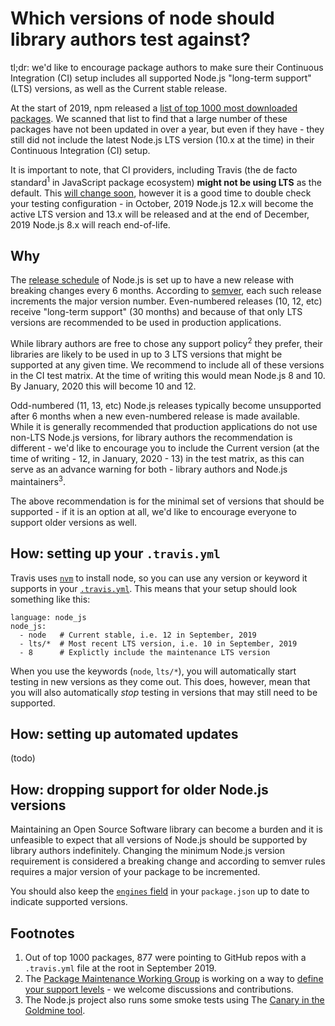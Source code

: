 # Which versions of node should library authors test against?

tl;dr: we'd like to encourage package authors to make sure their Continuous Integration (CI) setup includes all supported Node.js "long-term support" (LTS) versions, as well as the Current stable release.

At the start of 2019, npm released a [list of top 1000 most downloaded packages](https://docs.google.com/spreadsheets/d/1lZDNYsLntwD2q9XaTw-XLuG0VpHH6cOV-Uoa7Y1aTSM/edit#gid=1745448509). We scanned that list to find that a large number of these packages have not been updated in over a year, but even if they have - they still did not include the latest Node.js LTS version (10.x at the time) in their Continuous Integration (CI) setup.

It is important to note, that CI providers, including Travis (the de facto standard<sup>1</sup> in JavaScript package ecosystem) **might not be using LTS** as the default. This [will change soon](https://github.com/travis-ci/travis-build/pull/1747), however it is a good time to double check your testing configuration - in October, 2019 Node.js 12.x will become the active LTS version and 13.x will be released and at the end of December, 2019 Node.js 8.x will reach end-of-life.

## Why

The [release schedule](https://nodejs.org/en/about/releases/) of Node.js is set up to have a new release with breaking changes every 6 months. According to [semver](https://semver.org), each such release increments the major version number. Even-numbered releases (10, 12, etc) receive "long-term support" (30 months) and because of that only LTS versions are recommended to be used in production applications.

While library authors are free to chose any support policy<sup>2</sup> they prefer, their libraries are likely to be used in up to 3 LTS versions that might be supported at any given time. We recommend to include all of these versions in the CI test matrix. At the time of writing this would mean Node.js 8 and 10. By January, 2020 this will become 10 and 12.

Odd-numbered (11, 13, etc) Node.js releases typically become unsupported after 6 months when a new even-numbered release is made available. While it is generally recommended that production applications do not use non-LTS Node.js versions, for library authors the recommendation is different - we'd like to encourage you to include the Current version (at the time of writing - 12, in January, 2020 - 13) in the test matrix, as this can serve as an advance warning for both - library authors and Node.js maintainers<sup>3</sup>.

The above recommendation is for the minimal set of versions that should be supported - if it is an option at all, we'd like to encourage everyone to support older versions as well.

## How: setting up your `.travis.yml`

Travis uses [`nvm`](https://github.com/nvm-sh/nvm) to install node, so you can use any version or keyword it supports in your [`.travis.yml`](https://docs.travis-ci.com/user/languages/javascript-with-nodejs/#specifying-nodejs-versions). This means that your setup should look something like this:

```
language: node_js
node_js:
  - node   # Current stable, i.e. 12 in September, 2019
  - lts/*  # Most recent LTS version, i.e. 10 in September, 2019
  - 8      # Explictly include the maintenance LTS version
``` 

When you use the keywords (`node`, `lts/*`), you will automatically start testing in new versions as they come out. This does, however, mean that you will also automatically _stop_ testing in versions that may still need to be supported.

## How: setting up automated updates

(todo)

## How: dropping support for older Node.js versions

Maintaining an Open Source Software library can become a burden and it is unfeasible to expect that all versions of Node.js should be supported by library authors indefinitely. Changing the minimum Node.js version requirement is considered a breaking change and according to semver rules requires a major version of your package to be incremented.

You should also keep the [`engines` field](https://docs.npmjs.com/files/package.json#engines) in your `package.json` up to date to indicate supported versions.

## Footnotes

1. Out of top 1000 packages, 877 were pointing to GitHub repos with a `.travis.yml` file at the root in September 2019.
2. The [Package Maintenance Working Group](https://github.com/nodejs/package-maintenance/) is working on a way to [define your support levels](https://github.com/nodejs/package-maintenance/blob/master/docs/drafts/PACKAGE-SUPPORT.md) - we welcome discussions and contributions.
3. The Node.js project also runs some smoke tests using The [Canary in the Goldmine tool](https://github.com/nodejs/citgm).
